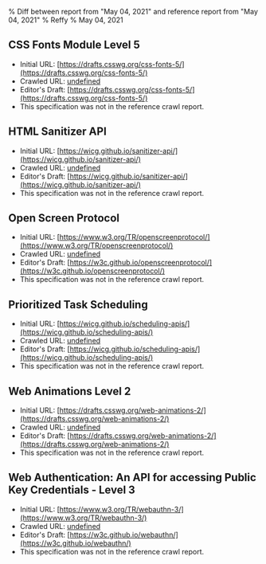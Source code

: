 % Diff between report from "May 04, 2021" and reference report from "May 04, 2021"
% Reffy
% May 04, 2021

## CSS Fonts Module Level 5

- Initial URL: [https://drafts.csswg.org/css-fonts-5/](https://drafts.csswg.org/css-fonts-5/)
- Crawled URL: [undefined](undefined)
- Editor's Draft: [https://drafts.csswg.org/css-fonts-5/](https://drafts.csswg.org/css-fonts-5/)
- This specification was not in the reference crawl report.


## HTML Sanitizer API

- Initial URL: [https://wicg.github.io/sanitizer-api/](https://wicg.github.io/sanitizer-api/)
- Crawled URL: [undefined](undefined)
- Editor's Draft: [https://wicg.github.io/sanitizer-api/](https://wicg.github.io/sanitizer-api/)
- This specification was not in the reference crawl report.


## Open Screen Protocol

- Initial URL: [https://www.w3.org/TR/openscreenprotocol/](https://www.w3.org/TR/openscreenprotocol/)
- Crawled URL: [undefined](undefined)
- Editor's Draft: [https://w3c.github.io/openscreenprotocol/](https://w3c.github.io/openscreenprotocol/)
- This specification was not in the reference crawl report.


## Prioritized Task Scheduling

- Initial URL: [https://wicg.github.io/scheduling-apis/](https://wicg.github.io/scheduling-apis/)
- Crawled URL: [undefined](undefined)
- Editor's Draft: [https://wicg.github.io/scheduling-apis/](https://wicg.github.io/scheduling-apis/)
- This specification was not in the reference crawl report.


## Web Animations Level 2

- Initial URL: [https://drafts.csswg.org/web-animations-2/](https://drafts.csswg.org/web-animations-2/)
- Crawled URL: [undefined](undefined)
- Editor's Draft: [https://drafts.csswg.org/web-animations-2/](https://drafts.csswg.org/web-animations-2/)
- This specification was not in the reference crawl report.


## Web Authentication: An API for accessing Public Key Credentials - Level 3

- Initial URL: [https://www.w3.org/TR/webauthn-3/](https://www.w3.org/TR/webauthn-3/)
- Crawled URL: [undefined](undefined)
- Editor's Draft: [https://w3c.github.io/webauthn/](https://w3c.github.io/webauthn/)
- This specification was not in the reference crawl report.


